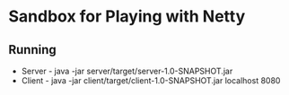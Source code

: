# Sandbox for Playing with Netty

## Running
* Server - java -jar server/target/server-1.0-SNAPSHOT.jar
* Client - java -jar client/target/client-1.0-SNAPSHOT.jar localhost 8080